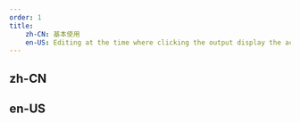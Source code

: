 ```yaml
---
order: 1
title:
    zh-CN: 基本使用
    en-US: Editing at the time where clicking the output display the actual content
---
```


## zh-CN

## en-US